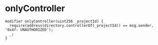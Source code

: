 # onlyController

```solidity
modifier onlyController(uint256 _projectId) {
  require(address(directory.controllerOf(_projectId)) == msg.sender, '0x4f: UNAUTHORIZED');
  _;
}
```